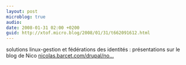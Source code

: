```yaml
---
layout: post
microblog: true
audio: 
date: 2008-01-31 02:00 +0200
guid: http://xtof.micro.blog/2008/01/31/t662091612.html
---
```

solutions linux-gestion et fédérations des identités : présentations sur le blog de Nico [nicolas.barcet.com/drupal/no...](http://nicolas.barcet.com/drupal/node/123)
